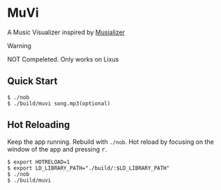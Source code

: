 # MuVi
A Music Visualizer inspired by [Musializer](https://github.com/tsoding/musializer)

> [!WARNING]
> NOT Compeleted. Only works on Lixus

## Quick Start

```console
$ ./nob
$ ./build/muvi song.mp3(optional)
```

## Hot Reloading

Keep the app running. Rebuild with `./nob`. Hot reload by focusing on the window of the app and pressing <kbd>r</kbd>.

```console
$ export HOTRELOAD=1
$ export LD_LIBRARY_PATH="./build/:$LD_LIBRARY_PATH"
$ ./nob
$ ./build/muvi
```

